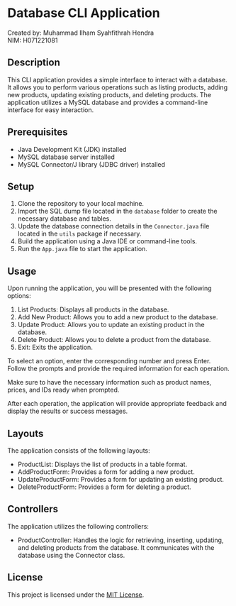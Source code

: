 # Database CLI Application

Created by: Muhammad Ilham Syahfithrah Hendra  
NIM: H071221081

## Description
This CLI application provides a simple interface to interact with a database. It allows you to perform various operations such as listing products, adding new products, updating existing products, and deleting products. The application utilizes a MySQL database and provides a command-line interface for easy interaction.

## Prerequisites
- Java Development Kit (JDK) installed
- MySQL database server installed
- MySQL Connector/J library (JDBC driver) installed

## Setup

1. Clone the repository to your local machine.
2. Import the SQL dump file located in the `database` folder to create the necessary database and tables.
3. Update the database connection details in the `Connector.java` file located in the `utils` package if necessary.
4. Build the application using a Java IDE or command-line tools.
5. Run the `App.java` file to start the application.

## Usage

Upon running the application, you will be presented with the following options:

1. List Products: Displays all products in the database.
2. Add New Product: Allows you to add a new product to the database.
3. Update Product: Allows you to update an existing product in the database.
4. Delete Product: Allows you to delete a product from the database.
0. Exit: Exits the application.

To select an option, enter the corresponding number and press Enter. Follow the prompts and provide the required information for each operation.

Make sure to have the necessary information such as product names, prices, and IDs ready when prompted.

After each operation, the application will provide appropriate feedback and display the results or success messages.

## Layouts

The application consists of the following layouts:

- ProductList: Displays the list of products in a table format.
- AddProductForm: Provides a form for adding a new product.
- UpdateProductForm: Provides a form for updating an existing product.
- DeleteProductForm: Provides a form for deleting a product.

## Controllers

The application utilizes the following controllers:

- ProductController: Handles the logic for retrieving, inserting, updating, and deleting products from the database. It communicates with the database using the Connector class.

## License
This project is licensed under the [MIT License](LICENSE).
